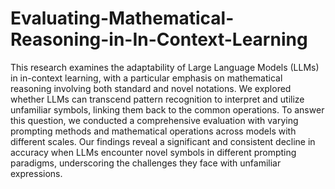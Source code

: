 # Evaluating-Mathematical-Reasoning-in-In-Context-Learning 


This research examines the adaptability of Large Language Models (LLMs) in in-context learning, with a particular emphasis on mathematical reasoning involving both standard and novel notations. We explored whether LLMs can transcend pattern recognition to interpret and utilize unfamiliar symbols, linking them back to the common operations. To answer this question, we conducted a comprehensive evaluation with varying prompting methods and mathematical operations across models with different scales. Our findings reveal a significant and consistent decline in accuracy when LLMs encounter novel symbols in different prompting paradigms, underscoring the challenges they face with unfamiliar expressions.  

